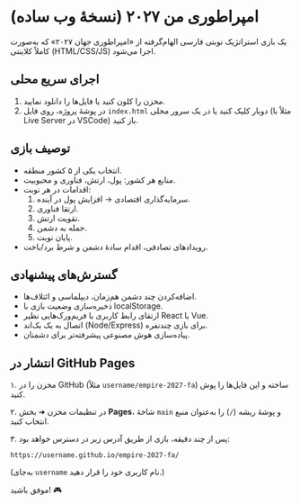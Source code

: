 # امپراطوری من ۲۰۲۷ (نسخهٔ وب ساده)

یک بازی استراتژیک نوبتی فارسی الهام‌گرفته از «امپراطوری جهان ۲۰۲۷» که به‌صورت کاملاً کلاینتی (HTML/CSS/JS) اجرا می‌شود.

## اجرای سریع محلی

1. مخزن را کلون کنید یا فایل‌ها را دانلود نمایید.
2. در پوشهٔ پروژه، روی فایل `index.html` دوبار کلیک کنید یا در یک سرور محلی (مثلاً با Live Server در VSCode) باز کنید.

## توصیف بازی

- انتخاب یکی از ۵ کشور منطقه.
- منابع هر کشور: پول، ارتش، فناوری و محبوبیت.
- اقدامات در هر نوبت:
  1. سرمایه‌گذاری اقتصادی → افزایش پول در آینده.
  2. ارتقا فناوری.
  3. تقویت ارتش.
  4. حمله به دشمن.
  5. پایان نوبت.
- رویداد‌های تصادفی، اقدام سادهٔ دشمن و شرط برد/باخت.

## گسترش‌های پیشنهادی

- اضافه‌کردن چند دشمن هم‌زمان، دیپلماسی و ائتلاف‌ها.
- ذخیره‌سازی وضعیت بازی با localStorage.
- ارتقای رابط کاربری با فریم‌ورک‌هایی نظیر React یا Vue.
- اتصال به یک بک‌اند (Node/Express) برای بازی چندنفره.
- پیاده‌سازی هوش مصنوعی پیشرفته‌تر برای دشمنان.

## انتشار در GitHub Pages

۱. مخزن را در GitHub (مثلاً `username/empire-2027-fa`) ساخته و این فایل‌ها را پوش کنید.

۲. در تنظیمات مخزن ➜ بخش **Pages**، شاخهٔ `main` و پوشهٔ ریشه (`/`) را به‌عنوان منبع انتخاب کنید.

۳. پس از چند دقیقه، بازی از طریق آدرس زیر در دسترس خواهد بود:
```
https://username.github.io/empire-2027-fa/
```

(به‌جای `username` نام کاربری خود را قرار دهید.)

موفق باشید! 🎮

